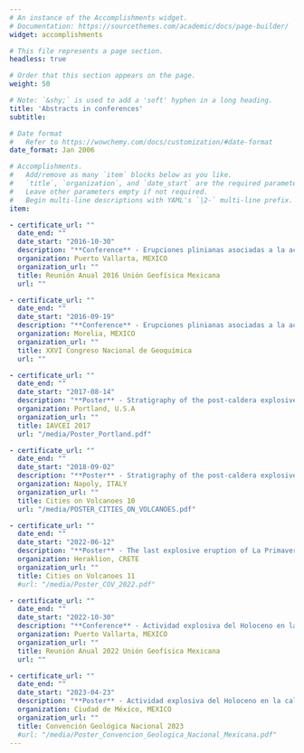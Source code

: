 ```yaml
---
# An instance of the Accomplishments widget.
# Documentation: https://sourcethemes.com/academic/docs/page-builder/
widget: accomplishments

# This file represents a page section.
headless: true

# Order that this section appears on the page.
weight: 50

# Note: `&shy;` is used to add a 'soft' hyphen in a long heading.
title: 'Abstracts in conferences'
subtitle:

# Date format
#   Refer to https://wowchemy.com/docs/customization/#date-format
date_format: Jan 2006

# Accomplishments.
#   Add/remove as many `item` blocks below as you like.
#   `title`, `organization`, and `date_start` are the required parameters.
#   Leave other parameters empty if not required.
#   Begin multi-line descriptions with YAML's `|2-` multi-line prefix.
item:

- certificate_url: ""
  date_end: ""
  date_start: "2016-10-30"
  description: "**Conference** - Erupciones plinianas asociadas a la actividad post-caldera de La Primavera, Jalisco."
  organization: Puerto Vallarta, MEXICO
  organization_url: ""
  title: Reunión Anual 2016 Unión Geofísica Mexicana
  url: ""

- certificate_url: ""
  date_end: ""
  date_start: "2016-09-19"
  description: "**Conference** - Erupciones plinianas asociadas a la actividad post-caldera de La Primavera, Jalisco."
  organization: Morelia, MEXICO
  organization_url: ""
  title: XXVI Congreso Nacional de Geoquímica
  url: ""

- certificate_url: ""
  date_end: ""
  date_start: "2017-08-14"
  description: "**Poster** - Stratigraphy of the post-caldera explosive volcanism of the La Primavera Caldera, Jalisco, Mexico."
  organization: Portland, U.S.A
  organization_url: ""
  title: IAVCEI 2017
  url: "/media/Poster_Portland.pdf"

- certificate_url: ""
  date_end: ""
  date_start: "2018-09-02"
  description: "**Poster** - Stratigraphy of the post-caldera explosive volcanism of the La Primavera Caldera Volcanic Complex, Jalisco, Mexico."
  organization: Napoly, ITALY
  organization_url: ""
  title: Cities on Volcanoes 10
  url: "/media/POSTER_CITIES_ON_VOLCANOES.pdf"

- certificate_url: ""
  date_end: ""
  date_start: "2022-06-12"
  description: "**Poster** - The last explosive eruption of La Primavera caldera, Jalisco, Mexico."
  organization: Heraklion, CRETE
  organization_url: ""
  title: Cities on Volcanoes 11
  #url: "/media/Poster_COV_2022.pdf"

- certificate_url: ""
  date_end: ""
  date_start: "2022-10-30"
  description: "**Conference** - Actividad explosiva del Holoceno en la caldera de La Primavera, Jalisco, México."
  organization: Puerto Vallarta, MEXICO
  organization_url: ""
  title: Reunión Anual 2022 Unión Geofísica Mexicana
  url: ""

- certificate_url: ""
  date_end: ""
  date_start: "2023-04-23"
  description: "**Poster** - Actividad explosiva del Holoceno en la caldera de La Primavera."
  organization: Ciudad de México, MEXICO
  organization_url: ""
  title: Convención Geológica Nacional 2023
  #url: "/media/Poster_Convencion_Geologica_Nacional_Mexicana.pdf"
---
```

